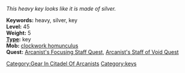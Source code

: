 *This heavy key looks like it is made of silver.*

**Keywords:** heavy, silver, key  
**Level:** 45  
**Weight:** 5  
**[Type](:Category:Object_Types "wikilink"):** key  
**Mob:** [clockwork homunculus](Clockwork_Homunculus "wikilink")  
**Quest:** [Arcanist's Focusing Staff
Quest](Arcanist's_Focusing_Staff_Quest "wikilink"), [Arcanist's Staff of
Void Quest](Arcanist's_Staff_of_Void_Quest "wikilink")

[Category:Gear In Citadel Of
Arcanists](Category:Gear_In_Citadel_Of_Arcanists "wikilink")
[Category:keys](Category:keys "wikilink")
